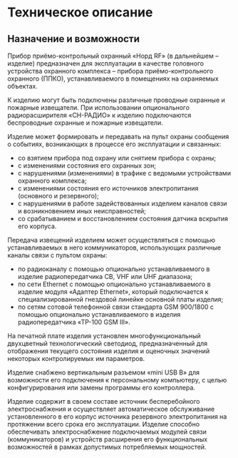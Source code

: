 # Техническое описание

## Назначение и возможности

Прибор приёмо-контрольный охранный «Норд RF» (в дальнейшем – изделие) предназначен  для  эксплуатации в качестве головного устройства охранного комплекса – прибора приёмо-контрольного охранного (ППКО), устанавливаемого в помещениях на охраняемых  объектах.

К изделию могут быть подключены различные проводные охранные и пожарные извещатели. При использовании опционального радиорасширителя «СН-РАДИО» к изделию подключаются беспроводные охранные и пожарные извещатели.

Изделие может формировать и передавать на пульт охраны сообщения о событиях, возникающих в процессе его эксплуатации и связанных:

* со взятием прибора под охрану или снятием прибора с охраны;
* c изменениями состояния его охранных зон;
* с нарушениями (изменениями) в трафике с ведомыми устройствами охранного комплекса;
* c изменениями состояния его источников электропитания (основного и резервного);
* c нарушениями в работе задействованных изделием каналов связи и возникновением иных неисправностей;
* со срабатыванием и восстановлением состояния датчика вскрытия его корпуса.

Передача извещений изделием может осуществляться с помощью устанавливаемых в него коммуникаторов, использующих различные каналы связи с пультом охраны:

* по радиоканалу с помощью опционально устанавливаемого в изделие радиопередатчика CB, VHF или UHF диапазона;
* по сети Ethernet с помощью опционально устанавливаемого в изделие модуля «Адаптер Ethernet», который подключается к специализированной гнездовой линейке основной платы изделия;
* по сетям сотовой телефонной связи стандарта GSM 900/1800 с помощью опционально устанавливаемого в изделия радиопередатчика «ТР-100 GSM III».

На печатной плате изделия установлен многофункциональный двухцветный технологический светодиод, предназначенный для отображения текущего состояния изделия и оценочных значений некоторых контролируемых им параметров.

Изделие снабжено вертикальным разъемом «mini USB B» для возможности его подключения к персональному компьютеру, с целью конфигурирования или замены программы его контроллера.

Изделие содержит в своем составе источник бесперебойного электроснабжения и осуществляет автоматическое обслуживание установленного в его корпус источника резервного электропитания на протяжении всего срока его эксплуатации. Изделие способно обеспечивать электроснабжение подключаемых  модулей связи (коммуникаторов) и устройств расширения его функциональных возможностей в рамках допустимых потребляемых мощностей.


